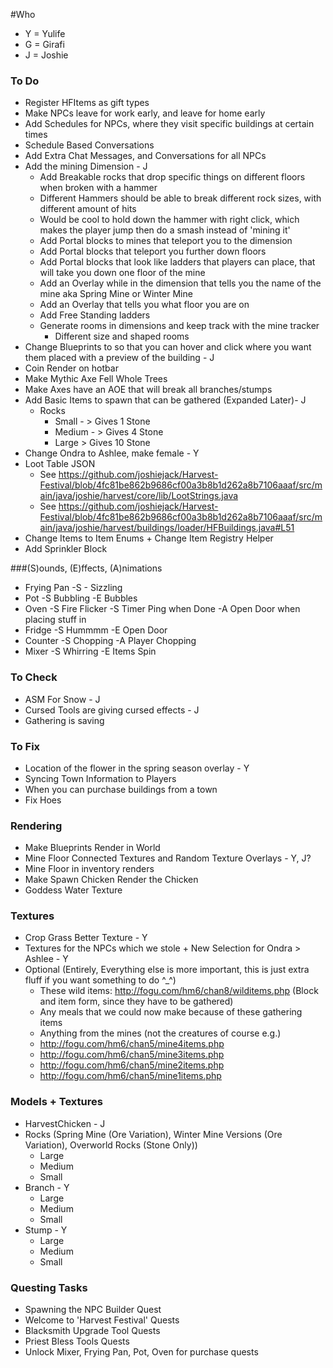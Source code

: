 #Who
- Y = Yulife
- G = Girafi
- J = Joshie

### To Do
- Register HFItems as gift types
- Make NPCs leave for work early, and leave for home early
- Add Schedules for NPCs, where they visit specific buildings at certain times
- Schedule Based Conversations
- Add Extra Chat Messages, and Conversations for all NPCs
- Add the mining Dimension - J
    - Add Breakable rocks that drop specific things on different floors when broken with a hammer
    - Different Hammers should be able to break different rock sizes, with different amount of hits
    - Would be cool to hold down the hammer with right click, which makes the player jump then do a smash instead of 'mining it'
    - Add Portal blocks to mines that teleport you to the dimension
    - Add Portal blocks that teleport you further down floors
    - Add Portal blocks that look like ladders that players can place, that will take you down one floor of the mine
    - Add an Overlay while in the dimension that tells you the name of the mine aka Spring Mine or Winter Mine
    - Add an Overlay that tells you what floor you are on
    - Add Free Standing ladders
    - Generate rooms in dimensions and keep track with the mine tracker
        - Different size and shaped rooms
- Change Blueprints to so that you can hover and click where you want them placed with a preview of the building - J
- Coin Render on hotbar
- Make Mythic Axe Fell Whole Trees
- Make Axes have an AOE that will break all branches/stumps
- Add Basic Items to spawn that can be gathered (Expanded Later)- J
    - Rocks
        - Small - > Gives 1 Stone
        - Medium - > Gives 4 Stone
        - Large > Gives 10 Stone
- Change Ondra to Ashlee, make female - Y
- Loot Table JSON
    - See https://github.com/joshiejack/Harvest-Festival/blob/4fc81be862b9686cf00a3b8b1d262a8b7106aaaf/src/main/java/joshie/harvest/core/lib/LootStrings.java
    - See https://github.com/joshiejack/Harvest-Festival/blob/4fc81be862b9686cf00a3b8b1d262a8b7106aaaf/src/main/java/joshie/harvest/buildings/loader/HFBuildings.java#L51
- Change Items to Item Enums + Change Item Registry Helper
- Add Sprinkler Block

###(S)ounds, (E)ffects, (A)nimations
- Frying Pan
    -S - Sizzling
- Pot
    -S Bubbling
    -E Bubbles
- Oven
    -S Fire Flicker
    -S Timer Ping when Done
    -A Open Door when placing stuff in
- Fridge
    -S Hummmm
    -E Open Door
- Counter
    -S Chopping
    -A Player Chopping
- Mixer
    -S Whirring
    -E Items Spin

### To Check
- ASM For Snow - J
- Cursed Tools are giving cursed effects - J
- Gathering is saving

### To Fix
- Location of the flower in the spring season overlay - Y
- Syncing Town Information to Players
- When you can purchase buildings from a town
- Fix Hoes

### Rendering
- Make Blueprints Render in World
- Mine Floor Connected Textures and Random Texture Overlays - Y, J?
- Mine Floor in inventory renders
- Make Spawn Chicken Render the Chicken
- Goddess Water Texture

### Textures
- Crop Grass Better Texture - Y
- Textures for the NPCs which we stole + New Selection for Ondra > Ashlee - Y
- Optional (Entirely, Everything else is more important, this is just extra fluff if you want something to do ^_^)
    - These wild items: http://fogu.com/hm6/chan8/wilditems.php (Block and item form, since they have to be gathered)
    - Any meals that we could now make because of these gathering items
    - Anything from the mines (not the creatures of course e.g.)
    - http://fogu.com/hm6/chan5/mine4items.php
    - http://fogu.com/hm6/chan5/mine3items.php
    - http://fogu.com/hm6/chan5/mine2items.php
    - http://fogu.com/hm6/chan5/mine1items.php

### Models + Textures
- HarvestChicken - J
- Rocks (Spring Mine (Ore Variation), Winter Mine Versions (Ore Variation), Overworld Rocks (Stone Only))
    - Large                                                
    - Medium                                               
    - Small                                                
- Branch - Y
    - Large
    - Medium
    - Small
- Stump - Y
    - Large
    - Medium
    - Small

### Questing Tasks
- Spawning the NPC Builder Quest
- Welcome to 'Harvest Festival' Quests
- Blacksmith Upgrade Tool Quests
- Priest Bless Tools Quests
- Unlock Mixer, Frying Pan, Pot, Oven for purchase quests
